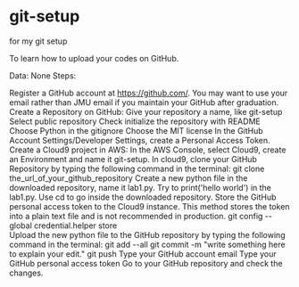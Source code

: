 # git-setup
for my git setup

To learn how to upload your codes on GitHub.

Data: None 
Steps:

Register a GitHub account at https://github.com/. You may want to use your email rather than JMU email if you maintain your GitHub after graduation. 
Create a Repository on GitHub:
Give your repository a name, like git-setup
Select public repository
Check initialize the repository with README
Choose Python in the gitignore
Choose the MIT license 
In the GitHub Account Settings/Developer Settings, create a Personal Access Token.
Create a Cloud9 project in AWS: 
In the AWS Console, select Cloud9, create an Environment and name it git-setup.
In cloud9, clone your GitHub Repository by typing the following command in the terminal:
git clone the_url_of_your_github_repository
Create a new python file in the downloaded repository, name it lab1.py. Try to print('hello world') in the lab1.py.
Use cd to go inside the downloaded repository.
Store the GitHub personal access token to the Cloud9 instance. This method stores the token into a plain text file and is not recommended in production. 
git config --global credential.helper store   
Upload the new python file to the GitHub repository by typing the following command in the terminal:
git add --all
git commit -m "write something here to explain your edit."
git push
Type your GitHub account email
Type your GitHub personal access token 
Go to your GitHub repository and check the changes.
